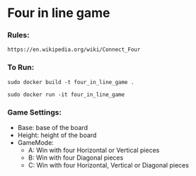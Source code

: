 # Four in line game
### Rules:
```
https://en.wikipedia.org/wiki/Connect_Four
```

### To Run:

```
sudo docker build -t four_in_line_game .
```

```
sudo docker run -it four_in_line_game
```
### Game Settings:
- Base: base of the board
- Height: height of the board
- GameMode:
  - A: Win with four Horizontal or Vertical pieces
  - B: Win with four Diagonal pieces
  - C: Win with four Horizontal, Vertical or Diagonal pieces
